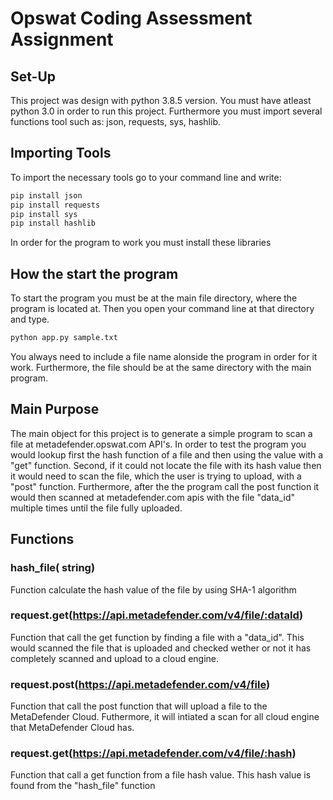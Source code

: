 # Opswat Coding Assessment Assignment

## Set-Up

This project was design with python 3.8.5 version. You must have atleast python 3.0 in order to run this project. Furthermore you must import several functions tool such as: json, requests, sys, hashlib.

## Importing Tools

To import the necessary tools go to your command line and write:

```bash
pip install json
pip install requests
pip install sys
pip install hashlib
```

In order for the program to work you must install these libraries

## How the start the program

To start the program you must be at the main file directory, where the program is located at. Then you open your command line at that directory and type.

```bash
python app.py sample.txt
```
You always need to include a file name alonside the program in order for it work. Furthermore, the file should be at the same directory with the main program. 

## Main Purpose

The main object for this project is to generate a simple program to scan a file at metadefender.opswat.com API's. In order to test the program you would lookup first the hash function of a file and then using the value with a "get" function. Second, if it could not locate the file with its hash value then it would need to scan the file, which the user is trying to upload, with a "post" function. Furthermore, after the the program call the post function it would then scanned at metadefender.com apis with the file "data_id" multiple times until the file fully uploaded.


## Functions

### hash_file( string<filename>)

Function calculate the hash value of the file by using SHA-1 algorithm

### request.get(https://api.metadefender.com/v4/file/:dataId)

Function that call the get function by finding a file with a "data_id". This would scanned the file that is uploaded and checked wether or not it has completely scanned and upload to a cloud engine.

### request.post(https://api.metadefender.com/v4/file)

Function that call the post function that will upload a file to the MetaDefender Cloud. Futhermore, it will intiated a scan for all cloud engine that MetaDefender Cloud has.

### request.get(https://api.metadefender.com/v4/file/:hash)

Function that call a get function from a file hash value. This hash value is found from the "hash_file" function
